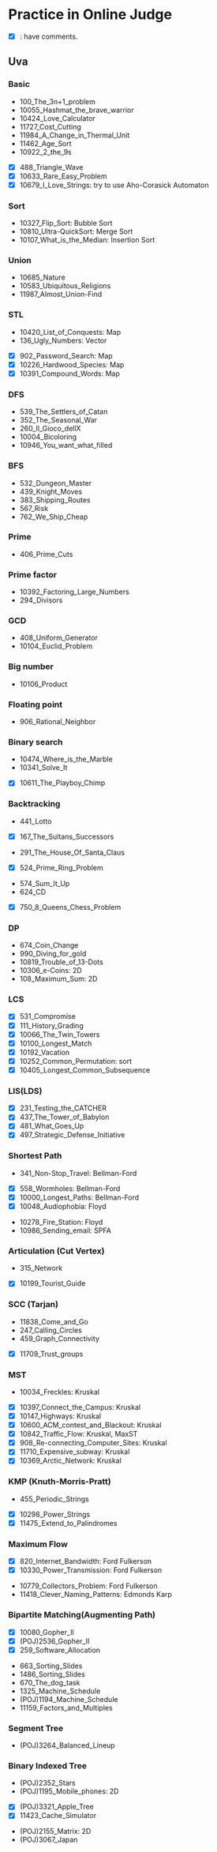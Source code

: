 Practice in Online Judge
===
+ [x] : have comments.

## Uva
### Basic
+ 100\_The\_3n+1\_problem
+ 10055\_Hashmat\_the\_brave\_warrior
+ 10424\_Love\_Calculator
+ 11727\_Cost\_Cutting
+ 11984\_A\_Change\_in\_Thermal\_Unit
+ 11462\_Age\_Sort
+ 10922\_2\_the\_9s
+ [x] 488\_Triangle\_Wave
+ [x] 10633\_Rare\_Easy\_Problem
+ [x] 10679\_I\_Love\_Strings: try to use Aho-Corasick Automaton

### Sort
+ 10327\_Flip\_Sort: Bubble Sort
+ 10810\_Ultra-QuickSort: Merge Sort
+ 10107\_What\_is\_the\_Median: Insertion Sort

### Union
+ 10685\_Nature
+ 10583\_Ubiquitous\_Religions
+ 11987\_Almost\_Union-Find

### STL
+ 10420\_List\_of\_Conquests: Map
+ 136\_Ugly\_Numbers: Vector
+ [x] 902\_Password\_Search: Map
+ [x] 10226\_Hardwood\_Species: Map
+ [x] 10391\_Compound\_Words: Map

### DFS
+ 539\_The\_Settlers\_of\_Catan
+ 352\_The\_Seasonal\_War
+ 260\_Il\_Gioco\_dellX
+ 10004\_Bicoloring
+ 10946\_You\_want\_what\_filled

### BFS
+ 532\_Dungeon\_Master
+ 439\_Knight\_Moves
+ 383\_Shipping\_Routes
+ 567\_Risk
+ 762\_We\_Ship\_Cheap

### Prime
+ 406\_Prime\_Cuts

### Prime factor
+ 10392\_Factoring\_Large\_Numbers
+ 294\_Divisors

### GCD
+ 408\_Uniform\_Generator
+ 10104\_Euclid\_Problem

### Big number
+ 10106\_Product

### Floating point
+ 906\_Rational\_Neighbor

### Binary search
+ 10474\_Where\_is\_the\_Marble
+ 10341\_Solve\_It
+ [x] 10611\_The\_Playboy\_Chimp

### Backtracking
+ 441\_Lotto
+ [x] 167\_The\_Sultans\_Successors
+ 291\_The\_House\_Of\_Santa\_Claus
+ [x] 524\_Prime\_Ring\_Problem
+ 574\_Sum\_It\_Up
+ 624\_CD
+ [x] 750\_8\_Queens\_Chess\_Problem

### DP
+ 674\_Coin\_Change
+ 990\_Diving\_for\_gold
+ 10819\_Trouble\_of\_13-Dots
+ 10306\_e-Coins: 2D
+ 108\_Maximum\_Sum: 2D

### LCS
+ [x] 531\_Compromise
+ [x] 111\_History\_Grading
+ [x] 10066\_The\_Twin\_Towers
+ [x] 10100\_Longest\_Match
+ [x] 10192\_Vacation
+ [x] 10252\_Common\_Permutation: sort
+ [x] 10405\_Longest\_Common\_Subsequence

### LIS(LDS)
+ [x] 231\_Testing\_the\_CATCHER
+ [x] 437\_The\_Tower\_of\_Babylon
+ [x] 481\_What\_Goes\_Up
+ [x] 497\_Strategic\_Defense\_Initiative

### Shortest Path
+ 341\_Non-Stop\_Travel: Bellman-Ford
+ [x] 558\_Wormholes: Bellman-Ford
+ [x] 10000\_Longest\_Paths: Bellman-Ford
+ [x] 10048\_Audiophobia: Floyd
+ 10278\_Fire\_Station: Floyd
+ 10986\_Sending\_email: SPFA

### Articulation (Cut Vertex)
+ 315\_Network
+ [x] 10199\_Tourist\_Guide

### SCC (Tarjan)
+ 11838\_Come\_and\_Go
+ 247\_Calling\_Circles
+ 459\_Graph\_Connectivity
+ [x] 11709\_Trust\_groups

### MST
+ 10034\_Freckles: Kruskal
+ [x] 10397\_Connect\_the\_Campus: Kruskal
+ [x] 10147\_Highways: Kruskal
+ [x] 10600\_ACM\_contest\_and\_Blackout: Kruskal
+ [x] 10842\_Traffic\_Flow: Kruskal, MaxST
+ [x] 908\_Re-connecting\_Computer\_Sites: Kruskal
+ [x] 11710\_Expensive\_subway: Kruskal
+ [x] 10369\_Arctic\_Network: Kruskal

### KMP (Knuth-Morris-Pratt)
+ 455\_Periodic\_Strings
+ [x] 10298\_Power\_Strings
+ [x] 11475\_Extend\_to\_Palindromes

### Maximum Flow
+ [x] 820\_Internet\_Bandwidth: Ford Fulkerson
+ [x] 10330\_Power\_Transmission: Ford Fulkerson
+ 10779\_Collectors\_Problem: Ford Fulkerson
+ 11418\_Clever\_Naming\_Patterns: Edmonds Karp

### Bipartite Matching(Augmenting Path)
+ [x] 10080\_Gopher\_II
+ [x] \(POJ)2536\_Gopher\_II
+ [x] 259\_Software\_Allocation
+ 663\_Sorting\_Slides
+ 1486\_Sorting\_Slides
+ 670\_The\_dog\_task
+ 1325\_Machine\_Schedule
+ (POJ)1194\_Machine\_Schedule
+ 11159\_Factors\_and\_Multiples

### Segment Tree
+ (POJ)3264\_Balanced\_Lineup

### Binary Indexed Tree
+ (POJ)2352\_Stars
+ (POJ)1195\_Mobile\_phones: 2D
+ [x] \(POJ)3321\_Apple\_Tree
+ [x] 11423\_Cache\_Simulator
+ (POJ)2155\_Matrix: 2D
+ (POJ)3067\_Japan
